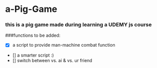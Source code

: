 # a-Pig-Game

### this is a pig game made during learning a UDEMY js course

###functions to be added:
- [x] a script to provide man-machine combat function
- [] a smarter script :)
- [] switch between vs. ai & vs. ur friend

